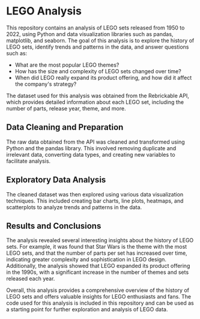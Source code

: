 # LEGO Analysis

This repository contains an analysis of LEGO sets released from 1950 to 2022, using Python and data visualization libraries such as pandas, matplotlib, and seaborn. The goal of this analysis is to explore the history of LEGO sets, identify trends and patterns in the data, and answer questions such as:

- What are the most popular LEGO themes?
- How has the size and complexity of LEGO sets changed over time?
- When did LEGO really expand its product offering, and how did it affect the company's strategy?

The dataset used for this analysis was obtained from the Rebrickable API, which provides detailed information about each LEGO set, including the number of parts, release year, theme, and more.

## Data Cleaning and Preparation

The raw data obtained from the API was cleaned and transformed using Python and the pandas library. This involved removing duplicate and irrelevant data, converting data types, and creating new variables to facilitate analysis.

## Exploratory Data Analysis

The cleaned dataset was then explored using various data visualization techniques. This included creating bar charts, line plots, heatmaps, and scatterplots to analyze trends and patterns in the data.

## Results and Conclusions

The analysis revealed several interesting insights about the history of LEGO sets. For example, it was found that Star Wars is the theme with the most LEGO sets, and that the number of parts per set has increased over time, indicating greater complexity and sophistication in LEGO design. Additionally, the analysis showed that LEGO expanded its product offering in the 1990s, with a significant increase in the number of themes and sets released each year.

Overall, this analysis provides a comprehensive overview of the history of LEGO sets and offers valuable insights for LEGO enthusiasts and fans. The code used for this analysis is included in this repository and can be used as a starting point for further exploration and analysis of LEGO data.
